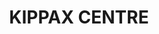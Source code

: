 ---
lastmod: '2025-04-06T06:05:20+00:00'
latitude: -35.215386
layout: suburb
longitude: 149.029308
postcode: '2615'
state: ACT
title: KIPPAX CENTRE
url: /act/kippax-centre/
---